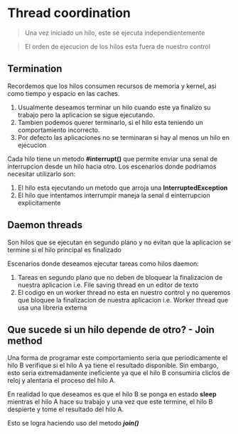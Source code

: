 # Thread coordination
>Una vez iniciado un hilo, este se ejecuta independientemente  

>El orden de ejecucion de los hilos esta fuera de nuestro control

## Termination
Recordemos que los hilos consumen recursos de memoria y kernel, asi como tiempo y espacio en las caches.
1. Usualmente deseamos terminar un hilo cuando este ya finalizo su trabajo pero la aplicacion se sigue ejecutando. 
2. Tambien podemos querer terminarlo, si el hilo esta teniendo un comportamiento incorrecto.
3. Por defecto las aplicaciones no se terminaran si hay al menos un hilo en ejecucion

Cada hilo tiene un metodo **#interrupt()** que permite enviar una senal de interrupcion desde un hilo hacia
otro.
Los escenarios donde podriamos necesitar utilizarlo son:
1. El hilo esta ejecutando un metodo que arroja una **InterruptedException**
2. El hilo que intentamos interrumpir maneja la senal d einterrupcion explicitamente

## Daemon threads
Son hilos que se ejecutan en segundo plano y no evitan que la aplicacion se termine si el hilo principal es finalizado

Escenarios donde deseamos ejecutar tareas como hilos daemon:
1. Tareas en segundo plano que no deben de bloquear la finalizacion de nuestra aplicacion i.e. File saving thread en un editor de texto
2. El codigo en un worker thread no esta en nuestro control y no queremos que bloquee la finalizacion de nuestra aplicacion i.e. Worker thread que usa una libreria externa

## Que sucede si un hilo depende de otro? - Join method
Una forma de programar este comportamiento seria que periodicamente el hilo B verifique si el hilo A
ya tiene el resultado disponible. Sin embargo, esto seria extremadamente ineficiente ya que el hilo B consumiria
cliclos de reloj y alentaria el proceso del hilo A.

En realidad lo que deseamos es que el hilo B se ponga en estado **sleep** mientras el hilo A hace su trabajo y una vez que
este termine, el hilo B despierte y tome el resultado del hilo A.

Esto se logra haciendo uso del metodo ***join()***

